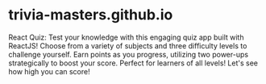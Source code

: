 # trivia-masters.github.io
React Quiz: Test your knowledge with this engaging quiz app built with ReactJS! Choose from a variety of subjects and three difficulty levels to challenge yourself. Earn points as you progress, utilizing two power-ups strategically to boost your score. Perfect for learners of all levels! Let's see how high you can score!
